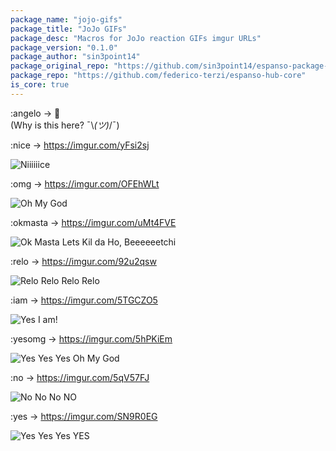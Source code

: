 ```yaml
---
package_name: "jojo-gifs"
package_title: "JoJo GIFs"
package_desc: "Macros for JoJo reaction GIFs imgur URLs"
package_version: "0.1.0"
package_author: "sin3point14"
package_original_repo: "https://github.com/sin3point14/espanso-package-example"
package_repo: "https://github.com/federico-terzi/espanso-hub-core"
is_core: true
---
```

:angelo -> 🗿  
(Why is this here? ¯\\_(ツ)_/¯)

:nice -> https://imgur.com/yFsi2sj

![Niiiiiice](https://i.imgur.com/yFsi2sj.gif)
  
:omg -> https://imgur.com/OFEhWLt

![Oh My God](https://i.imgur.com/OFEhWLt.gif)

:okmasta -> https://imgur.com/uMt4FVE

![Ok Masta Lets Kil da Ho, Beeeeeetchi](https://i.imgur.com/uMt4FVE.gif)
    
:relo -> https://imgur.com/92u2qsw

![Relo Relo Relo Relo](https://i.imgur.com/92u2qsw.gif)
    
:iam -> https://imgur.com/5TGCZO5

![Yes I am!](https://i.imgur.com/5TGCZO5.gif)
    
:yesomg -> https://imgur.com/5hPKiEm

![Yes Yes Yes Oh My God](https://i.imgur.com/5hPKiEm.gif)
  
:no -> https://imgur.com/5qV57FJ

![No No No NO](https://i.imgur.com/5qV57FJ.gif)

:yes -> https://imgur.com/SN9R0EG

![Yes Yes Yes YES](https://i.imgur.com/SN9R0EG.gif)
